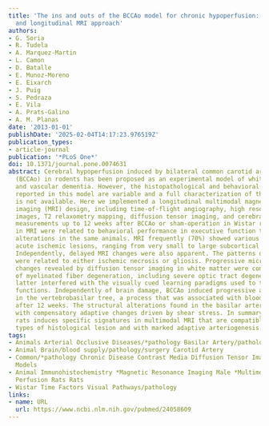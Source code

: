 ```yaml
---
title: 'The ins and outs of the BCCAo model for chronic hypoperfusion: a multimodal
  and longitudinal MRI approach'
authors:
- G. Soria
- R. Tudela
- A. Marquez-Martin
- L. Camon
- D. Batalle
- E. Munoz-Moreno
- E. Eixarch
- J. Puig
- S. Pedraza
- E. Vila
- A. Prats-Galino
- A. M. Planas
date: '2013-01-01'
publishDate: '2025-02-04T14:17:23.976519Z'
publication_types:
- article-journal
publication: '*PLoS One*'
doi: 10.1371/journal.pone.0074631
abstract: Cerebral hypoperfusion induced by bilateral common carotid artery occlusion
  (BCCAo) in rodents has been proposed as an experimental model of white matter damage
  and vascular dementia. However, the histopathological and behavioral alterations
  reported in this model are variable and a full characterization of the dynamic alterations
  is not available. Here we implemented a longitudinal multimodal magnetic resonance
  imaging (MRI) design, including time-of-flight angiography, high resolution T1-weighted
  images, T2 relaxometry mapping, diffusion tensor imaging, and cerebral blood flow
  measurements up to 12 weeks after BCCAo or sham-operation in Wistar rats. Changes
  in MRI were related to behavioral performance in executive function tasks and histopathological
  alterations in the same animals. MRI frequently (70%) showed various degrees of
  acute ischemic lesions, ranging from very small to large subcortical infarctions.
  Independently, delayed MRI changes were also apparent. The patterns of MRI alterations
  were related to either ischemic necrosis or gliosis. Progressive microstructural
  changes revealed by diffusion tensor imaging in white matter were confirmed by observation
  of myelinated fiber degeneration, including severe optic tract degeneration. The
  latter interfered with the visually cued learning paradigms used to test executive
  functions. Independently of brain damage, BCCAo induced progressive arteriogenesis
  in the vertebrobasilar tree, a process that was associated with blood flow recovery
  after 12 weeks. The structural alterations found in the basilar artery were compatible
  with compensatory adaptive changes driven by shear stress. In summary, BCCAo in
  rats induces specific signatures in multimodal MRI that are compatible with various
  types of histological lesion and with marked adaptive arteriogenesis.
tags:
- Animals Arterial Occlusive Diseases/*pathology Basilar Artery/pathology Behavior
- Animal Brain/blood supply/pathology/surgery Carotid Artery
- Common/*pathology Chronic Disease Contrast Media Diffusion Tensor Imaging Disease
  Models
- Animal Immunohistochemistry *Magnetic Resonance Imaging Male *Multimodal Imaging
  Perfusion Rats Rats
- Wistar Time Factors Visual Pathways/pathology
links:
- name: URL
  url: https://www.ncbi.nlm.nih.gov/pubmed/24058609
---
```

